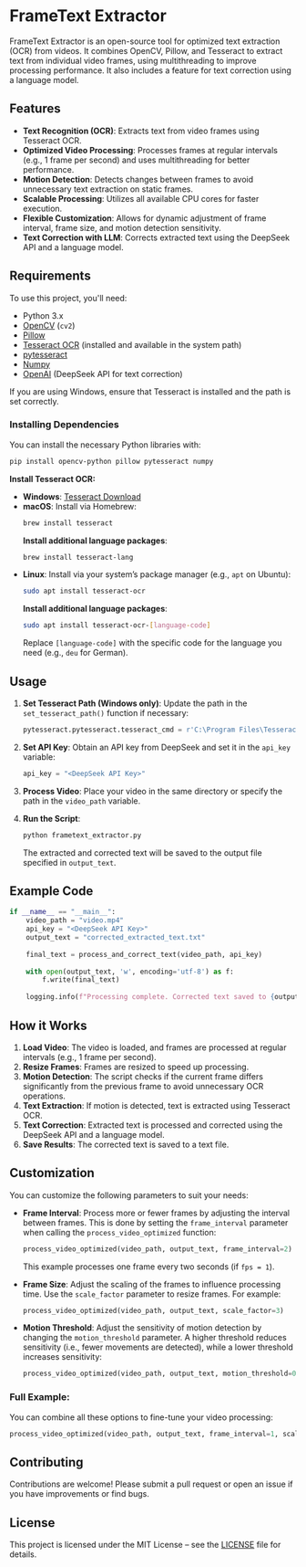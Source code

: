 # FrameText Extractor

FrameText Extractor is an open-source tool for optimized text extraction (OCR) from videos. It combines OpenCV, Pillow, and Tesseract to extract text from individual video frames, using multithreading to improve processing performance. It also includes a feature for text correction using a language model.

## Features

- **Text Recognition (OCR)**: Extracts text from video frames using Tesseract OCR.
- **Optimized Video Processing**: Processes frames at regular intervals (e.g., 1 frame per second) and uses multithreading for better performance.
- **Motion Detection**: Detects changes between frames to avoid unnecessary text extraction on static frames.
- **Scalable Processing**: Utilizes all available CPU cores for faster execution.
- **Flexible Customization**: Allows for dynamic adjustment of frame interval, frame size, and motion detection sensitivity.
- **Text Correction with LLM**: Corrects extracted text using the DeepSeek API and a language model.

## Requirements

To use this project, you'll need:

- Python 3.x
- [OpenCV](https://opencv.org/) (`cv2`)
- [Pillow](https://python-pillow.org/)
- [Tesseract OCR](https://github.com/tesseract-ocr/tesseract) (installed and available in the system path)
- [pytesseract](https://github.com/madmaze/pytesseract)
- [Numpy](https://numpy.org/)
- [OpenAI](https://openai.com/) (DeepSeek API for text correction)

If you are using Windows, ensure that Tesseract is installed and the path is set correctly.

### Installing Dependencies

You can install the necessary Python libraries with:

```bash
pip install opencv-python pillow pytesseract numpy
```

**Install Tesseract OCR:**

- **Windows**: [Tesseract Download](https://github.com/tesseract-ocr/tesseract/wiki)
- **macOS**: Install via Homebrew:
  ```bash
  brew install tesseract
  ```
  **Install additional language packages**:
  ```bash
  brew install tesseract-lang
  ```
- **Linux**: Install via your system’s package manager (e.g., `apt` on Ubuntu):
  ```bash
  sudo apt install tesseract-ocr
  ```
  **Install additional language packages**:
  ```bash
  sudo apt install tesseract-ocr-[language-code]
  ```
  Replace `[language-code]` with the specific code for the language you need (e.g., `deu` for German).

## Usage

1. **Set Tesseract Path (Windows only)**:
   Update the path in the `set_tesseract_path()` function if necessary:

   ```python
   pytesseract.pytesseract.tesseract_cmd = r'C:\Program Files\Tesseract-OCR\tesseract.exe'
   ```

2. **Set API Key**:
   Obtain an API key from DeepSeek and set it in the `api_key` variable:

   ```python
   api_key = "<DeepSeek API Key>"
   ```

3. **Process Video**:
   Place your video in the same directory or specify the path in the `video_path` variable.

4. **Run the Script**:

   ```bash
   python frametext_extractor.py
   ```

   The extracted and corrected text will be saved to the output file specified in `output_text`.

## Example Code

```python
if __name__ == "__main__":
    video_path = "video.mp4"
    api_key = "<DeepSeek API Key>"
    output_text = "corrected_extracted_text.txt"
    
    final_text = process_and_correct_text(video_path, api_key)
    
    with open(output_text, 'w', encoding='utf-8') as f:
        f.write(final_text)
    
    logging.info(f"Processing complete. Corrected text saved to {output_text}.")
```

## How it Works

1. **Load Video**: The video is loaded, and frames are processed at regular intervals (e.g., 1 frame per second).
2. **Resize Frames**: Frames are resized to speed up processing.
3. **Motion Detection**: The script checks if the current frame differs significantly from the previous frame to avoid unnecessary OCR operations.
4. **Text Extraction**: If motion is detected, text is extracted using Tesseract OCR.
5. **Text Correction**: Extracted text is processed and corrected using the DeepSeek API and a language model.
6. **Save Results**: The corrected text is saved to a text file.

## Customization

You can customize the following parameters to suit your needs:

- **Frame Interval**: Process more or fewer frames by adjusting the interval between frames. This is done by setting the `frame_interval` parameter when calling the `process_video_optimized` function:
  
  ```python
  process_video_optimized(video_path, output_text, frame_interval=2)
  ```
  This example processes one frame every two seconds (if `fps = 1`).

- **Frame Size**: Adjust the scaling of the frames to influence processing time. Use the `scale_factor` parameter to resize frames. For example:

  ```python
  process_video_optimized(video_path, output_text, scale_factor=3)
  ```

- **Motion Threshold**: Adjust the sensitivity of motion detection by changing the `motion_threshold` parameter. A higher threshold reduces sensitivity (i.e., fewer movements are detected), while a lower threshold increases sensitivity:
  
  ```python
  process_video_optimized(video_path, output_text, motion_threshold=0.1)
  ```

### Full Example:
You can combine all these options to fine-tune your video processing:

```python
process_video_optimized(video_path, output_text, frame_interval=1, scale_factor=2, motion_threshold=0.05)
```

## Contributing

Contributions are welcome! Please submit a pull request or open an issue if you have improvements or find bugs.

## License

This project is licensed under the MIT License – see the [LICENSE](LICENSE) file for details.
